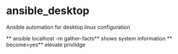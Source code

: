 # ansible_desktop
Ansible automation for desktop linux configuration


** ansible localhost -m gather-facts** shows system information
** become=yes** elevate privlidge
